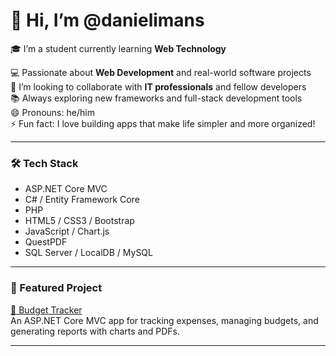 # 👋 Hi, I’m @danielimans

🎓 I’m a student currently learning **Web Technology** 

💻 Passionate about **Web Development** and real-world software projects  
🤝 I’m looking to collaborate with **IT professionals** and fellow developers  
📚 Always exploring new frameworks and full-stack development tools  
😄 Pronouns: he/him  
⚡ Fun fact: I love building apps that make life simpler and more organized!

---

### 🛠️ Tech Stack

- ASP.NET Core MVC  
- C# / Entity Framework Core
- PHP
- HTML5 / CSS3 / Bootstrap  
- JavaScript / Chart.js  
- QuestPDF  
- SQL Server / LocalDB  / MySQL 

---

### 🚀 Featured Project

[💸 Budget Tracker](https://github.com/danielimans/BudgetTracker)  
An ASP.NET Core MVC app for tracking expenses, managing budgets, and generating reports with charts and PDFs.

---
<!---
danielimans/danielimans is a ✨ special ✨ repository because its `README.md` (this file) appears on your GitHub profile.
You can click the Preview link to take a look at your changes.
--->
